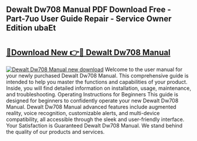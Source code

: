 ## Dewalt Dw708 Manual PDF Download Free - Part-7uo User Guide Repair - Service Owner Edition ubaEt

# <h2><a href="http://bc2899.oget.top/?id=Dewalt+Dw708+Manual">🔗Download New 👉🔴 Dewalt Dw708 Manual</a></h2>

[![Dewalt Dw708 Manual new download](https://i.imgur.com/5g1atiW.png)](http://bc2899.oget.top/?id=Dewalt+Dw708+Manual)
Welcome to the user manual for your newly purchased Dewalt Dw708 Manual. This comprehensive guide is intended to help you master the functions and capabilities of your product. Inside, you will find detailed information on installation, usage, maintenance, and troubleshooting. Operating Instructions for Beginners This guide is designed for beginners to confidently operate your new Dewalt Dw708 Manual. Dewalt Dw708 Manual advanced features include augmented reality, voice recognition, customizable alerts, and multi-device compatibility, all accessible through the sleek and user-friendly interface. Your Satisfaction is Guaranteed Dewalt Dw708 Manual. We stand behind the quality of our products and services.
